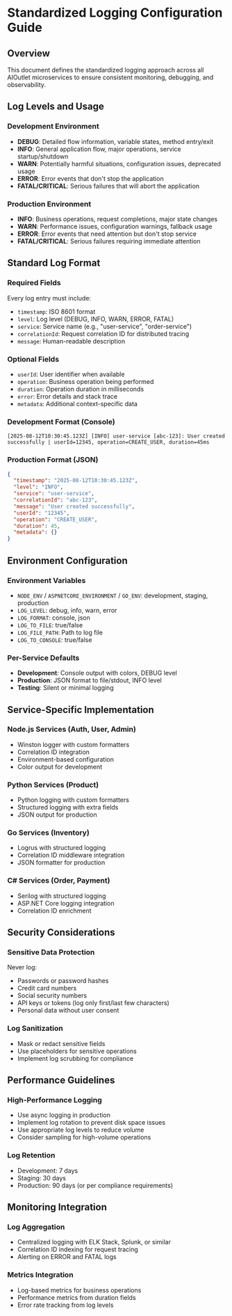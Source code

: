 # Standardized Logging Configuration Guide

## Overview

This document defines the standardized logging approach across all AIOutlet microservices to ensure consistent monitoring, debugging, and observability.

## Log Levels and Usage

### Development Environment

- **DEBUG**: Detailed flow information, variable states, method entry/exit
- **INFO**: General application flow, major operations, service startup/shutdown
- **WARN**: Potentially harmful situations, configuration issues, deprecated usage
- **ERROR**: Error events that don't stop the application
- **FATAL/CRITICAL**: Serious failures that will abort the application

### Production Environment

- **INFO**: Business operations, request completions, major state changes
- **WARN**: Performance issues, configuration warnings, fallback usage
- **ERROR**: Error events that need attention but don't stop service
- **FATAL/CRITICAL**: Serious failures requiring immediate attention

## Standard Log Format

### Required Fields

Every log entry must include:

- `timestamp`: ISO 8601 format
- `level`: Log level (DEBUG, INFO, WARN, ERROR, FATAL)
- `service`: Service name (e.g., "user-service", "order-service")
- `correlationId`: Request correlation ID for distributed tracing
- `message`: Human-readable description

### Optional Fields

- `userId`: User identifier when available
- `operation`: Business operation being performed
- `duration`: Operation duration in milliseconds
- `error`: Error details and stack trace
- `metadata`: Additional context-specific data

### Development Format (Console)

```
[2025-08-12T10:30:45.123Z] [INFO] user-service [abc-123]: User created successfully | userId=12345, operation=CREATE_USER, duration=45ms
```

### Production Format (JSON)

```json
{
  "timestamp": "2025-08-12T10:30:45.123Z",
  "level": "INFO",
  "service": "user-service",
  "correlationId": "abc-123",
  "message": "User created successfully",
  "userId": "12345",
  "operation": "CREATE_USER",
  "duration": 45,
  "metadata": {}
}
```

## Environment Configuration

### Environment Variables

- `NODE_ENV` / `ASPNETCORE_ENVIRONMENT` / `GO_ENV`: development, staging, production
- `LOG_LEVEL`: debug, info, warn, error
- `LOG_FORMAT`: console, json
- `LOG_TO_FILE`: true/false
- `LOG_FILE_PATH`: Path to log file
- `LOG_TO_CONSOLE`: true/false

### Per-Service Defaults

- **Development**: Console output with colors, DEBUG level
- **Production**: JSON format to file/stdout, INFO level
- **Testing**: Silent or minimal logging

## Service-Specific Implementation

### Node.js Services (Auth, User, Admin)

- Winston logger with custom formatters
- Correlation ID integration
- Environment-based configuration
- Color output for development

### Python Services (Product)

- Python logging with custom formatters
- Structured logging with extra fields
- JSON output for production

### Go Services (Inventory)

- Logrus with structured logging
- Correlation ID middleware integration
- JSON formatter for production

### C# Services (Order, Payment)

- Serilog with structured logging
- ASP.NET Core logging integration
- Correlation ID enrichment

## Security Considerations

### Sensitive Data Protection

Never log:

- Passwords or password hashes
- Credit card numbers
- Social security numbers
- API keys or tokens (log only first/last few characters)
- Personal data without user consent

### Log Sanitization

- Mask or redact sensitive fields
- Use placeholders for sensitive operations
- Implement log scrubbing for compliance

## Performance Guidelines

### High-Performance Logging

- Use async logging in production
- Implement log rotation to prevent disk space issues
- Use appropriate log levels to reduce volume
- Consider sampling for high-volume operations

### Log Retention

- Development: 7 days
- Staging: 30 days
- Production: 90 days (or per compliance requirements)

## Monitoring Integration

### Log Aggregation

- Centralized logging with ELK Stack, Splunk, or similar
- Correlation ID indexing for request tracing
- Alerting on ERROR and FATAL logs

### Metrics Integration

- Log-based metrics for business operations
- Performance metrics from duration fields
- Error rate tracking from log levels
